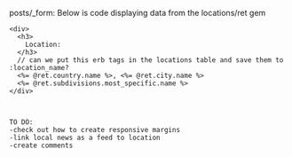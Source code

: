   
  posts/_form:
    Below is code displaying data from the locations/ret gem 
  
    <div>
      <h3>
        Location:
      </h3>
      // can we put this erb tags in the locations table and save them to :location_name?
      <%= @ret.country.name %>, <%= @ret.city.name %>
      <%= @ret.subdivisions.most_specific.name %>
    </div>



    TO DO:
    -check out how to create responsive margins 
    -link local news as a feed to location 
    -create comments 